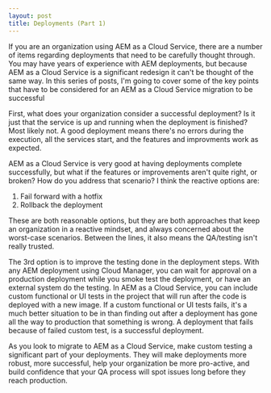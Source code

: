 ```yaml
---
layout: post
title: Deployments (Part 1)
---
```

If you are an organization using AEM as a Cloud Service, there are a number of items regarding deployments that need to be carefully thought through. You may have years of experience with AEM deployments, but because AEM as a Cloud Service is a significant redesign it can't be thought of the same way. In this series of posts, I'm going to cover some of the key points that have to be considered for an AEM as a Cloud Service migration to be successful

First, what does your organization consider a successful deployment? Is it just that the service is up and running when the deployment is finished? Most likely not. A good deployment means there's no errors during the execution, all the services start, and the features and improvments work as expected. 

AEM as a Cloud Service is very good at having deployments complete successfully, but what if the features or improvements aren't quite right, or broken? How do you address that scenario? I think the reactive options are:

1. Fail forward with a hotfix
2. Rollback the deployment

These are both reasonable options, but they are both approaches that keep an organization in a reactive mindset, and always concerned about the worst-case scenarios. Between the lines, it also means the QA/testing isn't really trusted.

The 3rd option is to improve the testing done in the deployment steps. With any AEM deployment using Cloud Manager, you can wait for approval on a production deployment while you smoke test the deployment, or have an external system do the testing. In AEM as a Cloud Service, you can include custom functional or UI tests in the project that will run after the code is deployed with a new image. If a custom functional or UI tests fails, it's a much better situation to be in than finding out after a deployment has gone all the way to production that something is wrong. A deployment that fails because of failed custom test, is a successful deployment. 

As you look to migrate to AEM as a Cloud Service, make custom testing a significant part of your deployments. They will make deployments more robust, more successful, help your organization be more pro-active, and build confidence that your QA process will spot issues long before they reach production. 


